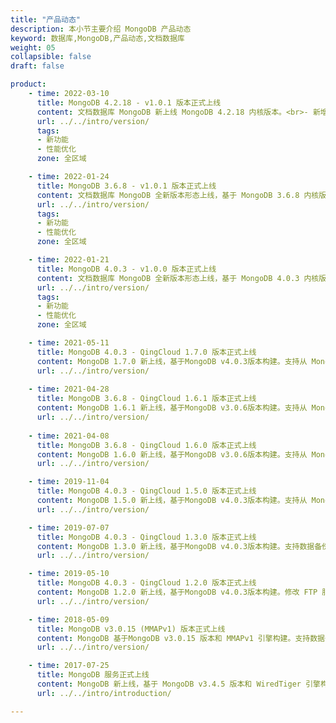 ```yaml
---
title: "产品动态"
description: 本小节主要介绍 MongoDB 产品动态
keyword: 数据库,MongoDB,产品动态,文档数据库
weight: 05
collapsible: false
draft: false

product:
    - time: 2022-03-10
      title: MongoDB 4.2.18 - v1.0.1 版本正式上线
      content: 文档数据库 MongoDB 新上线 MongoDB 4.2.18 内核版本。<br>- 新增 MongoShake 配置参数和组件，支持 MongoDB 集群间数据迁移和同步，提供集群灾备和多活功能。
      url: ../../intro/version/
      tags:
      - 新功能
      - 性能优化
      zone: 全区域

    - time: 2022-01-24
      title: MongoDB 3.6.8 - v1.0.1 版本正式上线
      content: 文档数据库 MongoDB 全新版本形态上线，基于 MongoDB 3.6.8 内核版本构建。<br>- 新增 MongoShake 配置参数和组件，支持 MongoDB 集群间数据迁移和同步，提供集群灾备和多活功能。<br>- 新增 Mongodb Exporter 配置参数和组件，支持对接 Prometheus，提供基于 Exporter 的 MongoDB 服务状态监控功能。<br>- 新增 Node Exporter 配置参数和组件，支持对接 Prometheus，提供基于 Exporter 的资源状态监控功能。<br>-  新增 “Replica Node” 配置参数，支持副本节点性能参数管理。<br>- 新增“游标数量”、“网络流量”、“事务”等 15 项服务监控指标，丰富服务监控信息。<br>- 新增集群续费功能，支持手动设置续费时长。<br>- 更新 Zabbix 和 Caddy 客户端版本。
      url: ../../intro/version/
      tags:
      - 新功能
      - 性能优化
      zone: 全区域

    - time: 2022-01-21
      title: MongoDB 4.0.3 - v1.0.0 版本正式上线
      content: 文档数据库 MongoDB 全新版本形态上线，基于 MongoDB 4.0.3 内核版本构建。<br>- 新增 MongoShake 配置参数和组件，支持 MongoDB 集群间数据迁移和同步，提供集群灾备和多活功能。<br>- 新增 Mongodb Exporter 配置参数和组件，支持对接 Prometheus，提供基于 Exporter 的 MongoDB 服务状态监控功能。<br>- 新增 Node Exporter 配置参数和组件，支持对接 Prometheus，提供基于 Exporter 的资源状态监控功能。<br>-  新增 “Replica Node” 配置参数，支持副本节点性能参数管理。<br>- 新增“游标数量”、“网络流量”、“事务”等 15 项服务监控指标，丰富服务监控信息。<br>- 新增集群续费功能，支持手动设置续费时长。<br>- 更新 Zabbix 和 Caddy 客户端版本。
      url: ../../intro/version/
      tags:
      - 新功能
      - 性能优化
      zone: 全区域

    - time: 2021-05-11
      title: MongoDB 4.0.3 - QingCloud 1.7.0 版本正式上线
      content: MongoDB 1.7.0 新上线，基于MongoDB v4.0.3版本构建。支持从 MongoDB v3.6.8 滚动升级，支持查看和修改特性功能版本。
      url: ../../intro/version/
    
    - time: 2021-04-28
      title: MongoDB 3.6.8 - QingCloud 1.6.1 版本正式上线
      content: MongoDB 1.6.1 新上线，基于MongoDB v3.0.6版本构建。支持从 MongoDB v3.4.5 滚动升级，支持查看和修改特性功能版本。
      url: ../../intro/version/
    
    - time: 2021-04-08
      title: MongoDB 3.6.8 - QingCloud 1.6.0 版本正式上线
      content: MongoDB 1.6.0 新上线，基于MongoDB v3.0.6版本构建。支持从 MongoDB v3.4.5 滚动升级，支持查看和修改特性功能版本。
      url: ../../intro/version/

    - time: 2019-11-04
      title: MongoDB 4.0.3 - QingCloud 1.5.0 版本正式上线
      content: MongoDB 1.5.0 新上线，基于MongoDB v4.0.3版本构建。支持从 MongoDB v3.6.8 滚动升级，新增多个服务监控项、数据盘自动扩容等功能。
      url: ../../intro/version/

    - time: 2019-07-07
      title: MongoDB 4.0.3 - QingCloud 1.3.0 版本正式上线
      content: MongoDB 1.3.0 新上线，基于MongoDB v4.0.3版本构建。支持数据备份、版本升级、在线纵向扩容等功能。
      url: ../../intro/version/

    - time: 2019-05-10
      title: MongoDB 4.0.3 - QingCloud 1.2.0 版本正式上线
      content: MongoDB 1.2.0 新上线，基于MongoDB v4.0.3版本构建。修改 FTP 服务为 Caddy 服务等功能。
      url: ../../intro/version/

    - time: 2018-05-09
      title: MongoDB v3.0.15 (MMAPv1) 版本正式上线
      content: MongoDB 基于MongoDB v3.0.15 版本和 MMAPv1 引擎构建。支持数据备份等功能。
      url: ../../intro/version/

    - time: 2017-07-25
      title: MongoDB 服务正式上线
      content: MongoDB 新上线，基于 MongoDB v3.4.5 版本和 WiredTiger 引擎构建，提供自动备份、在线扩容、横向伸缩等功能。
      url: ../../intro/introduction/

---
```


<!-- 设置上述参数可生成产品动态页  -->
